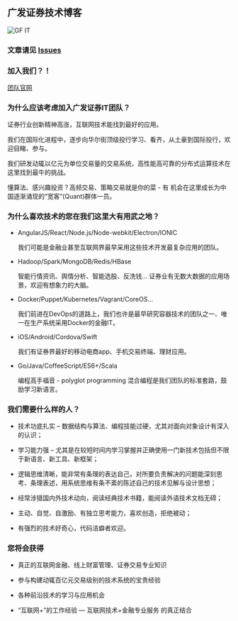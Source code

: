 ## 广发证券技术博客

![GF IT](https://raw.githubusercontent.com/gf-rd/blog/master/assets/common/C603BF85-5237-4A50-8FDB-DF86FD1F62F2.png)

### 文章请见 [Issues](https://github.com/gf-rd/blog/issues)

### 加入我们？！

[团队官网](http://it.gf.com.cn/about)

### 为什么应该考虑加入广发证券IT团队？

   证券行业创新精神高涨，互联网技术能找到最好的应用。

   我们在国际化进程中，逐步向华尔街顶级投行学习、看齐，从土豪到国际投行，欢迎目睹、参与。

   我们研发动辄以亿元为单位交易量的交易系统，高性能高可靠的分布式运算技术在这里找到最牛的挑战。

   懂算法、感兴趣投资？高频交易、策略交易就是你的菜 - 有 机会在这里成长为中国逐渐涌现的“宽客”(Quant)群体一员。

### 为什么喜欢技术的您在我们这里大有用武之地？

 - AngularJS/React/Node.js/Node-webkit/Electron/IONIC
 
   我们可能是金融业甚至互联网界最早采用这些技术开发最复杂应用的团队。

 - Hadoop/Spark/MongoDB/Redis/HBase
 
   智能行情资讯、舆情分析、智能选股、反洗钱... 证券业有无数大数据的应用场景，欢迎有想象力的大脑。

 - Docker/Puppet/Kubernetes/Vagrant/CoreOS...
 
   我们前进在DevOps的道路上，我们也许是最早研究容器技术的团队之一、唯一在生产系统采用Docker的金融IT。

 - iOS/Android/Cordova/Swift
 
   我们有证券界最好的移动电商app、手机交易终端、理财应用。

 - Go/Java/CoffeeScript/ES6+/Scala
 
   编程高手福音 - polyglot programming 混合编程是我们团队的标准套路，鼓励学习新语言。

### 我们需要什么样的人？

 - 技术功底扎实 – 数据结构与算法、编程技能过硬，尤其对面向对象设计有深入的认识；
 
 - 学习能力强 – 尤其是在较短时间内学习掌握并正确使用一门新技术包括但不限于新语言、新工具、新框架；
 
 - 逻辑思维清晰，能非常有条理的表达自己，对所要负责解决的问题能深刻思考、条理表述，用系统思维有条不紊的陈述自己的技术见解与设计思想；
 
 - 经常涉猎国内外技术动向，阅读经典技术书籍，能阅读外语技术文档无碍；
 
 - 主动、自觉、自激励、有独立思考能力，喜欢创造，拒绝被动；
 
 - 有强烈的技术好奇心，代码洁癖者欢迎。
 
### 您将会获得

 - 真正的互联网金融、线上财富管理、证券交易专业知识
 
 - 参与构建动辄百亿元交易级别的技术系统的宝贵经验
 
 - 各种前沿技术的学习与应用机会
 
 - “互联网+”的工作经验 — 互联网技术+金融专业服务 的真正结合
 
 

